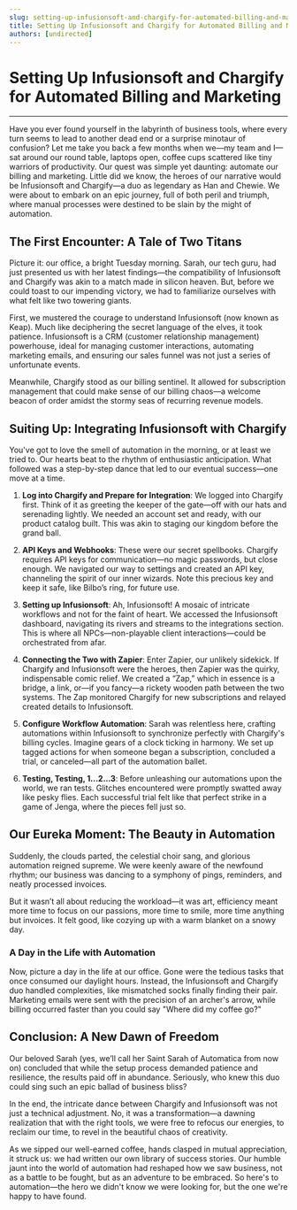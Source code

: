 ```yaml
---
slug: setting-up-infusionsoft-and-chargify-for-automated-billing-and-marketing
title: Setting Up Infusionsoft and Chargify for Automated Billing and Marketing
authors: [undirected]
---
```



# Setting Up Infusionsoft and Chargify for Automated Billing and Marketing

---

Have you ever found yourself in the labyrinth of business tools, where every turn seems to lead to another dead end or a surprise minotaur of confusion? Let me take you back a few months when we—my team and I—sat around our round table, laptops open, coffee cups scattered like tiny warriors of productivity. Our quest was simple yet daunting: automate our billing and marketing. Little did we know, the heroes of our narrative would be Infusionsoft and Chargify—a duo as legendary as Han and Chewie. We were about to embark on an epic journey, full of both peril and triumph, where manual processes were destined to be slain by the might of automation.

## The First Encounter: A Tale of Two Titans

Picture it: our office, a bright Tuesday morning. Sarah, our tech guru, had just presented us with her latest findings—the compatibility of Infusionsoft and Chargify was akin to a match made in silicon heaven. But, before we could toast to our impending victory, we had to familiarize ourselves with what felt like two towering giants.

First, we mustered the courage to understand Infusionsoft (now known as Keap). Much like deciphering the secret language of the elves, it took patience. Infusionsoft is a CRM (customer relationship management) powerhouse, ideal for managing customer interactions, automating marketing emails, and ensuring our sales funnel was not just a series of unfortunate events. 

Meanwhile, Chargify stood as our billing sentinel. It allowed for subscription management that could make sense of our billing chaos—a welcome beacon of order amidst the stormy seas of recurring revenue models.

## Suiting Up: Integrating Infusionsoft with Chargify

You've got to love the smell of automation in the morning, or at least we tried to. Our hearts beat to the rhythm of enthusiastic anticipation. What followed was a step-by-step dance that led to our eventual success—one move at a time.

1. **Log into Chargify and Prepare for Integration**: We logged into Chargify first. Think of it as greeting the keeper of the gate—off with our hats and serenading lightly. We needed an account set and ready, with our product catalog built. This was akin to staging our kingdom before the grand ball.

2. **API Keys and Webhooks**: These were our secret spellbooks. Chargify requires API keys for communication—no magic passwords, but close enough. We navigated our way to settings and created an API key, channeling the spirit of our inner wizards. Note this precious key and keep it safe, like Bilbo’s ring, for future use.

3. **Setting up Infusionsoft**: Ah, Infusionsoft! A mosaic of intricate workflows and not for the faint of heart. We accessed the Infusionsoft dashboard, navigating its rivers and streams to the integrations section. This is where all NPCs—non-playable client interactions—could be orchestrated from afar.

4. **Connecting the Two with Zapier**: Enter Zapier, our unlikely sidekick. If Chargify and Infusionsoft were the heroes, then Zapier was the quirky, indispensable comic relief. We created a “Zap,” which in essence is a bridge, a link, or—if you fancy—a rickety wooden path between the two systems. The Zap monitored Chargify for new subscriptions and relayed created details to Infusionsoft.

5. **Configure Workflow Automation**: Sarah was relentless here, crafting automations within Infusionsoft to synchronize perfectly with Chargify's billing cycles. Imagine gears of a clock ticking in harmony. We set up tagged actions for when someone began a subscription, concluded a trial, or canceled—all part of the automation ballet.

6. **Testing, Testing, 1...2...3**: Before unleashing our automations upon the world, we ran tests. Glitches encountered were promptly swatted away like pesky flies. Each successful trial felt like that perfect strike in a game of Jenga, where the pieces fell just so.

## Our Eureka Moment: The Beauty in Automation

Suddenly, the clouds parted, the celestial choir sang, and glorious automation reigned supreme. We were keenly aware of the newfound rhythm; our business was dancing to a symphony of pings, reminders, and neatly processed invoices. 

But it wasn’t all about reducing the workload—it was art, efficiency meant more time to focus on our passions, more time to smile, more time anything but invoices. It felt good, like cozying up with a warm blanket on a snowy day.

### A Day in the Life with Automation

Now, picture a day in the life at our office. Gone were the tedious tasks that once consumed our daylight hours. Instead, the Infusionsoft and Chargify duo handled complexities, like mismatched socks finally finding their pair. Marketing emails were sent with the precision of an archer's arrow, while billing occurred faster than you could say "Where did my coffee go?"

## Conclusion: A New Dawn of Freedom

Our beloved Sarah (yes, we’ll call her Saint Sarah of Automatica from now on) concluded that while the setup process demanded patience and resilience, the results paid off in abundance. Seriously, who knew this duo could sing such an epic ballad of business bliss?

In the end, the intricate dance between Chargify and Infusionsoft was not just a technical adjustment. No, it was a transformation—a dawning realization that with the right tools, we were free to refocus our energies, to reclaim our time, to revel in the beautiful chaos of creativity. 

As we sipped our well-earned coffee, hands clasped in mutual appreciation, it struck us: we had written our own library of success stories. Our humble jaunt into the world of automation had reshaped how we saw business, not as a battle to be fought, but as an adventure to be embraced. So here's to automation—the hero we didn't know we were looking for, but the one we're happy to have found.